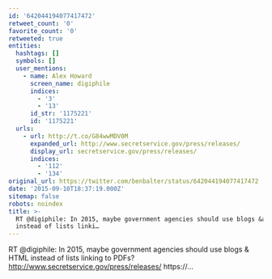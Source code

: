 ```yaml
---
id: '642044194077417472'
retweet_count: '0'
favorite_count: '0'
retweeted: true
entities:
  hashtags: []
  symbols: []
  user_mentions:
    - name: Alex Howard
      screen_name: digiphile
      indices:
        - '3'
        - '13'
      id_str: '1175221'
      id: '1175221'
  urls:
    - url: http://t.co/G84wwMDV0M
      expanded_url: http://www.secretservice.gov/press/releases/
      display_url: secretservice.gov/press/releases/
      indices:
        - '112'
        - '134'
original_url: https://twitter.com/benbalter/status/642044194077417472
date: '2015-09-10T18:37:19.000Z'
sitemap: false
robots: noindex
title: >-
  RT @digiphile: In 2015, maybe government agencies should use blogs &amp; HTML
  instead of lists linki…
---
```


RT @digiphile: In 2015, maybe government agencies should use blogs &amp; HTML instead of lists linking to PDFs? http://www.secretservice.gov/press/releases/ https://…